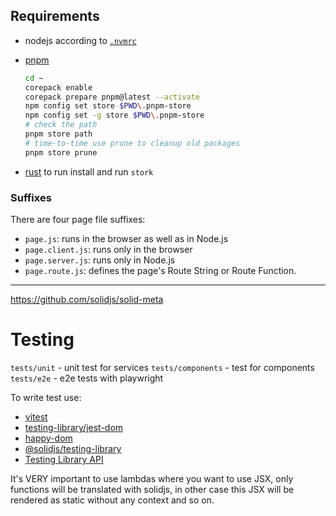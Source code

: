 ## Requirements

* nodejs according to [`.nvmrc`](./.nvmrc)

* [pnpm](https://pnpm.io/installation#using-corepack)
  ```sh
  cd ~
  corepack enable
  corepack prepare pnpm@latest --activate
  npm config set store $PWD\.pnpm-store
  npm config set -g store $PWD\.pnpm-store
  # check the path
  pnpm store path
  # time-to-time use prune to cleanup old packages
  pnpm store prune
  ```
  
* [rust](https://rustup.rs) to run install and run `stork`

### Suffixes

There are four page file suffixes:
* `page.js`: runs in the browser as well as in Node.js
* `page.client.js`: runs only in the browser
* `page.server.js`: runs only in Node.js
* `page.route.js`: defines the page's Route String or Route Function.



---

https://github.com/solidjs/solid-meta


# Testing

`tests/unit` - unit test for services
`tests/components` - test for components
`tests/e2e` - e2e tests with playwright

To write test use:
* [vitest](https://vitest.dev/api/expect.html)
* [testing-library/jest-dom](https://github.com/testing-library/jest-dom#table-of-contents)  
* [happy-dom](https://github.com/capricorn86/happy-dom)  
* [@solidjs/testing-library](https://github.com/solidjs/solid-testing-library)
* [Testing Library API](https://testing-library.com/docs/queries/about)  

It's VERY important to use lambdas where you want to use JSX, only functions will be translated with solidjs,
in other case this JSX will be rendered as static without any context and so on.